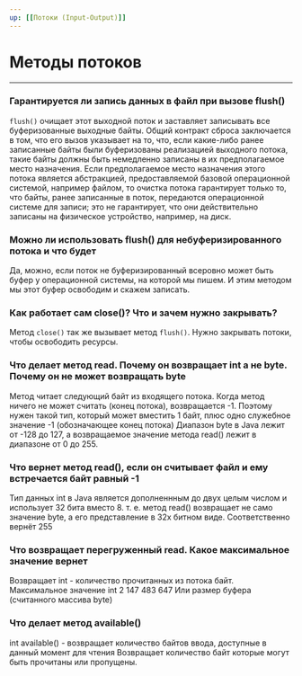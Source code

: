 ```yaml
---
up: [[Потоки (Input-Output)]]
---
```

# Методы потоков
---
### Гарантируется ли запись данных в файл при вызове flush()
`flush()` очищает этот выходной поток и заставляет записывать все буферизованные выходные байты. Общий контракт сброса заключается в том, что его вызов указывает на то, что, если какие-либо ранее записанные байты были буферизованы реализацией выходного потока, такие байты должны быть немедленно записаны в их предполагаемое место назначения. Если предполагаемое место назначения этого потока является абстракцией, предоставляемой базовой операционной системой, например файлом, то очистка потока гарантирует только то, что байты, ранее записанные в поток, передаются операционной системе для записи; это не гарантирует, что они действительно записаны на физическое устройство, например, на диск.

### Можно ли использовать flush() для небуферизированного потока и что будет
Да, можно, если поток не буферизированный всеровно может быть буфер у операционной системы, на которой мы пишем. И этим методом мы этот буфер освободим и скажем записать. 

### Как работает сам close()? Что и зачем нужно закрывать?
Метод `close()` так же вызывает метод `flush()`. Нужно закрывать потоки, чтобы освободить ресурсы.

### Что делает метод read. Почему он возвращает int а не byte. Почему он не может возвращать byte
Метод читает следующий байт из входящего потока. Когда метод ничего не может считать (конец потока), возвращается -1.
Поэтому нужен такой тип, который может вместить 1 байт, плюс одно служебное значение -1 (обозначающее конец потока)
Диапазон byte в Java лежит от -128 до 127, а возвращаемое значение метода read() лежит в диапазоне от 0 до 255.

### Что вернет метод read(), если он считывает файл и ему встречается байт равный -1
Тип данных int в Java является дополненнным до двух целым числом и использует 32 бита вместо 8.
т. е. метод read() возвращает не само значение byte, а его представление в 32х битном виде.  Соответственно вернёт 255

### Что возвращает перегруженный read. Какое максимальное значение вернет
Возвращает int - количество прочитанных из потока байт. Максимальное значение int 2 147 483 647
Или размер буфера (считанного массива byte) 

### Что делает метод available()
int available() - возвращает количество байтов ввода, доступные в данный момент для чтения
Возвращает количество байт которые могут быть прочитаны или пропущены.